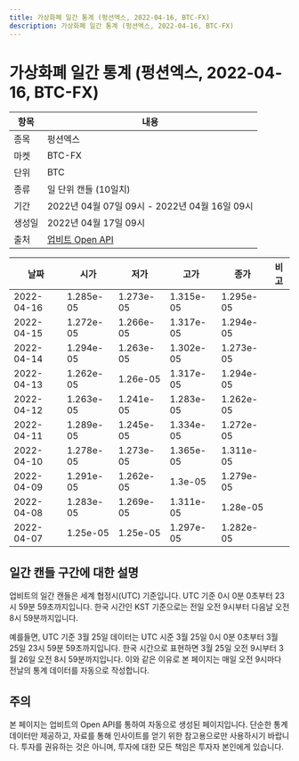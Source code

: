 ```yaml
---
title: 가상화폐 일간 통계 (펑션엑스, 2022-04-16, BTC-FX)
description: 가상화폐 일간 통계 (펑션엑스, 2022-04-16, BTC-FX)
---
```



가상화폐 일간 통계 (펑션엑스, 2022-04-16, BTC-FX)
===

|항목|내용|
|--|--|
|종목|펑션엑스|
|마켓|BTC-FX|
|단위|BTC|
|종류|일 단위 캔들 (10일치)|
|기간|2022년 04월 07일 09시 - 2022년 04월 16일 09시|
|생성일|2022년 04월 17일 09시|
|출처|[업비트 Open API](https://docs.upbit.com)|


|날짜|시가|저가|고가|종가|비고|
|--|--|--|--|--|--|
|2022-04-16|1.285e-05|1.273e-05|1.315e-05|1.295e-05|    |
|2022-04-15|1.272e-05|1.266e-05|1.317e-05|1.294e-05|    |
|2022-04-14|1.294e-05|1.263e-05|1.302e-05|1.273e-05|    |
|2022-04-13|1.262e-05|1.26e-05|1.317e-05|1.294e-05|    |
|2022-04-12|1.263e-05|1.241e-05|1.283e-05|1.262e-05|    |
|2022-04-11|1.289e-05|1.245e-05|1.334e-05|1.272e-05|    |
|2022-04-10|1.278e-05|1.273e-05|1.365e-05|1.311e-05|    |
|2022-04-09|1.291e-05|1.262e-05|1.3e-05|1.279e-05|    |
|2022-04-08|1.283e-05|1.269e-05|1.311e-05|1.28e-05|    |
|2022-04-07|1.25e-05|1.25e-05|1.297e-05|1.282e-05|    |


일간 캔들 구간에 대한 설명
---


업비트의 일간 캔들은 세계 협정시(UTC) 기준입니다. 
UTC 기준 0시 0분 0초부터 23시 59분 59초까지입니다. 
한국 시간인 KST 기준으로는 전일 오전 9시부터 다음날 오전 8시 59분까지입니다. 


예를들면, UTC 기준 3월 25일 데이터는 UTC 시준 3월 25일 0시 0분 0초부터 3월 25일 23시 59분 59초까지입니다. 
한국 시간으로 표현하면 3월 25일 오전 9시부터 3월 26일 오전 8시 59분까지입니다. 
이와 같은 이유로 본 페이지는 매일 오전 9시마다 전날의 통계 데이터를 자동으로 작성합니다. 


주의
---


본 페이지는 업비트의 Open API를 통하여 자동으로 생성된 페이지입니다. 
단순한 통계 데이터만 제공하고, 자료를 통해 인사이트를 얻기 위한 참고용으로만 사용하시기 바랍니다. 
투자를 권유하는 것은 아니며, 투자에 대한 모든 책임은 투자자 본인에게 있습니다. 
